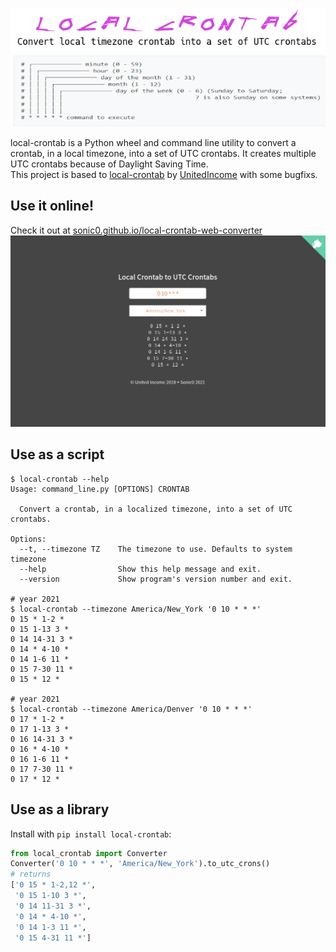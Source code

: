 <p align="center">
  <img src="https://raw.githubusercontent.com/Sonic0/local-crontab/main/logo.png" title="Cron-converter">
</p>

local-crontab is a Python wheel and command line utility to convert a crontab, in a local timezone, into a set of UTC crontabs. 
It creates multiple UTC crontabs because of Daylight Saving Time.<br>
This project is based to [local-crontab](https://github.com/UnitedIncome/local-crontab) by [UnitedIncome](https://github.com/UnitedIncome) with some bugfixs.

## Use it online!
Check it out at [sonic0.github.io/local-crontab-web-converter](https://sonic0.github.io/local-crontab-web-converter)
[![](./local-crontab-web.png)](https://sonic0.github.io/local-crontab-web-converter)

## Use as a script
```
$ local-crontab --help
Usage: command_line.py [OPTIONS] CRONTAB

  Convert a crontab, in a localized timezone, into a set of UTC crontabs.

Options:
  --t, --timezone TZ    The timezone to use. Defaults to system timezone
  --help                Show this help message and exit.
  --version             Show program's version number and exit.

# year 2021
$ local-crontab --timezone America/New_York '0 10 * * *'
0 15 * 1-2 *
0 15 1-13 3 *
0 14 14-31 3 *
0 14 * 4-10 *
0 14 1-6 11 *
0 15 7-30 11 *
0 15 * 12 *

# year 2021
$ local-crontab --timezone America/Denver '0 10 * * *'
0 17 * 1-2 *
0 17 1-13 3 *
0 16 14-31 3 *
0 16 * 4-10 *
0 16 1-6 11 *
0 17 7-30 11 *
0 17 * 12 *
```

## Use as a library
Install with `pip install local-crontab`:

```python
from local_crontab import Converter
Converter('0 10 * * *', 'America/New_York').to_utc_crons()
# returns
['0 15 * 1-2,12 *',
 '0 15 1-10 3 *',
 '0 14 11-31 3 *',
 '0 14 * 4-10 *',
 '0 14 1-3 11 *',
 '0 15 4-31 11 *']                                               
```
